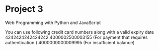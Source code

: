 # Project 3

Web Programming with Python and JavaScript

You can use following credit card numbers along with a valid expiry date
    4242424242424242
    4000002500003155 (For payment that requires authentication )
    4000000000009995 (For insufficient balance)